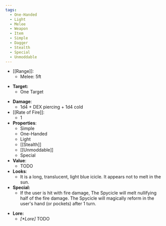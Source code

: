 ```yaml
---
tags:
  - One-Handed
  - Light
  - Melee
  - Weapon
  - Item
  - Simple
  - Dagger
  - Stealth
  - Special
  - Unmoddable
---
```

* [[Range]]:
	* Melee: 5ft
- **Target:**
	- One Target
* __Damage__:
	* 1d4 + DEX piercing + 1d4 cold
* [[Rate of Fire]]:
	* 1
* __Properties__:
	* Simple
	* One-Handed
	* Light
	* [[Stealth]]
	* [[Unmoddable]]
	* Special
* **Value**:
	* TODO
* **Looks**:
	* It is a long, translucent, light blue icicle. It appears not to melt in the sun.
* **Special:**
	* If the user is hit with fire damage, The Spycicle will melt nullifying half of the fire damage. The Spycicle will magically reform in the user's hand (or pockets) after 1 turn.
- **Lore:**
	- *\[\*Lore]* TODO